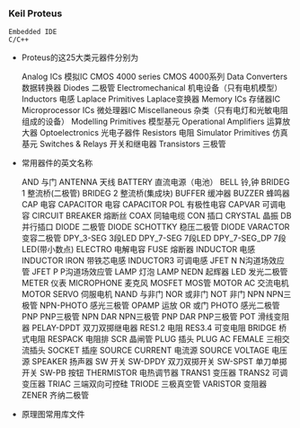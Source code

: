 ### Keil Proteus

```
Embedded IDE
C/C++
```







+ Proteus的这25大类元器件分别为

  Analog ICs 模拟IC
  CMOS 4000 series CMOS 4000系列
  Data Converters 数据转换器
  Diodes 二极管
  Electromechanical 机电设备（只有电机模型）
  Inductors 电感
  Laplace Primitives Laplace变换器
  Memory ICs 存储器IC
  Microprocessor ICs 微处理器IC
  Miscellaneous 杂类（只有电灯和光敏电阻组成的设备）
  Modelling Primitives 模型基元
  Operational Amplifiers 运算放大器
  Optoelectronics 光电子器件
  Resistors 电阻
  Simulator Primitives 仿真基元
  Switches & Relays 开关和继电器
  Transistors 三极管 

+ 常用器件的英文名称

  AND 与门
  ANTENNA 天线
  BATTERY 直流电源（电池）
  BELL 铃,钟
  BRIDEG 1 整流桥(二极管)
  BRIDEG 2 整流桥(集成块)
  BUFFER 缓冲器
  BUZZER 蜂鸣器
  CAP 电容
  CAPACITOR 电容
  CAPACITOR POL 有极性电容
  CAPVAR 可调电容
  CIRCUIT BREAKER 熔断丝
  COAX 同轴电缆
  CON 插口
  CRYSTAL 晶振
  DB 并行插口
  DIODE 二极管
  DIODE SCHOTTKY 稳压二极管
  DIODE VARACTOR 变容二极管
  DPY_3-SEG 3段LED
  DPY_7-SEG 7段LED
  DPY_7-SEG_DP 7段LED(带小数点)
  ELECTRO 电解电容
  FUSE 熔断器
  INDUCTOR 电感
  INDUCTOR IRON 带铁芯电感
  INDUCTOR3 可调电感
  JFET N N沟道场效应管
  JFET P P沟道场效应管
  LAMP 灯泡
  LAMP NEDN 起辉器
  LED 发光二极管
  METER 仪表
  MICROPHONE 麦克风
  MOSFET MOS管
  MOTOR AC 交流电机
  MOTOR SERVO 伺服电机
  NAND 与非门
  NOR 或非门
  NOT 非门
  NPN NPN三极管
  NPN-PHOTO 感光三极管
  OPAMP 运放
  OR 或门
  PHOTO 感光二极管
  PNP PNP三极管
  NPN DAR NPN三极管
  PNP DAR PNP三极管
  POT 滑线变阻器
  PELAY-DPDT 双刀双掷继电器
  RES1.2 电阻
  RES3.4 可变电阻
  BRIDGE 桥式电阻
  RESPACK 电阻排
  SCR 晶闸管
  PLUG 插头
  PLUG AC FEMALE 三相交流插头
  SOCKET 插座
  SOURCE CURRENT 电流源
  SOURCE VOLTAGE 电压源
  SPEAKER 扬声器
  SW 开关
  SW-DPDY 双刀双掷开关
  SW-SPST 单刀单掷开关
  SW-PB 按钮
  THERMISTOR 电热调节器
  TRANS1 变压器
  TRANS2 可调变压器
  TRIAC 三端双向可控硅
  TRIODE 三极真空管
  VARISTOR 变阻器
  ZENER 齐纳二极管

+ 原理图常用库文件

    

